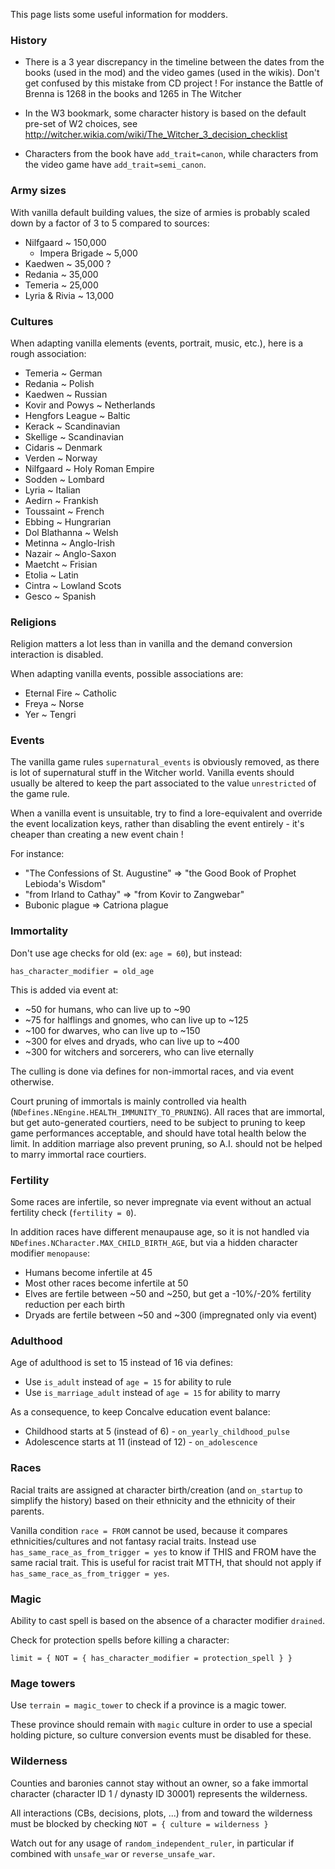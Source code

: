 This page lists some useful information for modders.

### History

- There is a 3 year discrepancy in the timeline between the dates from the books (used in the mod) and the video games (used in the wikis). Don't get confused by this mistake from CD project !
For instance the Battle of Brenna is 1268 in the books and 1265 in The Witcher

- In the W3 bookmark, some character history is based on the default pre-set of W2 choices, see http://witcher.wikia.com/wiki/The_Witcher_3_decision_checklist

- Characters from the book have `add_trait=canon`, while characters from the video game have `add_trait=semi_canon`.

### Army sizes

With vanilla default building values, the size of armies is probably scaled down by a factor of 3 to 5 compared to sources:
- Nilfgaard ~ 150,000
	- Impera Brigade ~ 5,000
- Kaedwen ~ 35,000 ?
- Redania ~ 35,000
- Temeria ~ 25,000
- Lyria & Rivia ~ 13,000

### Cultures

When adapting vanilla elements (events, portrait, music, etc.), here is a rough association:

- Temeria ~ German
- Redania ~ Polish
- Kaedwen ~ Russian
- Kovir and Powys ~ Netherlands
- Hengfors League ~ Baltic
- Kerack ~ Scandinavian
- Skellige ~ Scandinavian
- Cidaris ~ Denmark
- Verden ~ Norway
- Nilfgaard ~ Holy Roman Empire
- Sodden ~ Lombard
- Lyria ~ Italian
- Aedirn ~ Frankish
- Toussaint ~ French
- Ebbing ~ Hungrarian
- Dol Blathanna ~ Welsh
- Metinna ~ Anglo-Irish
- Nazair ~ Anglo-Saxon
- Maetcht ~ Frisian
- Etolia ~ Latin
- Cintra ~ Lowland Scots
- Gesco ~ Spanish


### Religions

Religion matters a lot less than in vanilla and the demand conversion interaction is disabled.

When adapting vanilla events, possible associations are:

- Eternal Fire ~ Catholic
- Freya ~ Norse
- Yer ~ Tengri

### Events

The vanilla game rules `supernatural_events` is obviously removed, as there is lot of supernatural stuff in the Witcher world.
Vanilla events should usually be altered to keep the part associated to the value `unrestricted` of the game rule.

When a vanilla event is unsuitable, try to find a lore-equivalent and override the event localization keys, rather than disabling the event entirely - it's cheaper than creating a new event chain !

For instance:

- "The Confessions of St. Augustine" => "the Good Book of Prophet Lebioda's Wisdom"
- "from Irland to Cathay" => "from Kovir to Zangwebar"
- Bubonic plague => Catriona plague


### Immortality

Don't use age checks for old (ex: `age = 60`), but instead:

````
has_character_modifier = old_age
````

This is added via event at:

- ~50 for humans, who can live up to ~90
- ~75 for halflings and gnomes, who can live up to ~125
- ~100 for dwarves, who can live up to ~150
- ~300 for elves and dryads, who can live up to ~400
- ~300 for witchers and sorcerers, who can live eternally

The culling is done via defines for non-immortal races, and via event otherwise.

Court pruning of immortals is mainly controlled via health (`NDefines.NEngine.HEALTH_IMMUNITY_TO_PRUNING`). 
All races that are immortal, but get auto-generated courtiers, need to be subject to pruning to keep game performances acceptable, and should have total health below the limit.
In addition marriage also prevent pruning, so A.I. should not be helped to marry immortal race courtiers.

### Fertility

Some races are infertile, so never impregnate via event without an actual fertility check (`fertility = 0`).

In addition races have different menaupause age, so it is not handled via `NDefines.NCharacter.MAX_CHILD_BIRTH_AGE`, 
but via a hidden character modifier `menopause`:

- Humans become infertile at 45
- Most other races become infertile at 50
- Elves are fertile between ~50 and ~250, but get a -10%/-20% fertility reduction per each birth
- Dryads are fertile between ~50 and ~300 (impregnated only via event)

### Adulthood

Age of adulthood is set to 15 instead of 16 via defines:

- Use `is_adult` instead of `age = 15` for ability to rule
- Use `is_marriage_adult` instead of `age = 15` for ability to marry

As a consequence, to keep Concalve education event balance:

- Childhood starts at 5 (instead of 6) - `on_yearly_childhood_pulse`
- Adolescence starts at 11 (instead of 12) - `on_adolescence`

### Races

Racial traits are assigned at character birth/creation (and `on_startup` to simplify the history) based on their ethnicity and the ethnicity of their parents.

Vanilla condition `race = FROM` cannot be used, because it compares ethnicities/cultures and not fantasy racial traits.
Instead use `has_same_race_as_from_trigger = yes` to know if THIS and FROM have the same racial trait.
This is useful for racist trait MTTH, that should not apply if `has_same_race_as_from_trigger = yes`.

### Magic

Ability to cast spell is based on the absence of a character modifier `drained`.

Check for protection spells before killing a character: 

````
limit = { NOT = { has_character_modifier = protection_spell } }
````

### Mage towers

Use `terrain = magic_tower` to check if a province is a magic tower.

These province should remain with `magic` culture in order to use a special holding picture, so culture conversion events must be disabled for these.

### Wilderness

Counties and baronies cannot stay without an owner, so a fake immortal character (character ID 1 / dynasty ID 30001) represents the wilderness.

All interactions (CBs, decisions, plots, ...) from and toward the wilderness must be blocked by checking `NOT = { culture = wilderness }`

Watch out for any usage of `random_independent_ruler`, in particular if combined with `unsafe_war` or `reverse_unsafe_war`.



